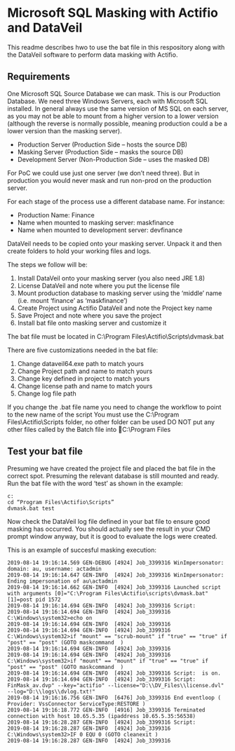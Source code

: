# Microsoft SQL Masking with Actifio and DataVeil

This readme describes hwo to use the bat file in this respository along with the DataVeil software to perform data masking with Actifio.

## Requirements

One Microsoft SQL Source Database we can mask.  This is our Production Database.
We need three Windows Servers, each with Microsoft SQL installed.  In general always use the same version of MS SQL on each server, as you may not be able to mount from a higher version to a lower version (although the reverse is normally possible, meaning production could a be a lower version than the masking server).


* Production Server (Production Side – hosts the source DB)
* Masking Server (Production Side – masks the source DB)
* Development Server (Non-Production Side – uses the masked DB)

For PoC we could use just one server (we don’t need three).
But in production you would never mask and run non-prod on the production server.

For each stage of the process use a different database name.  For instance:

* Production Name:   Finance
* Name when mounted to masking server:   maskfinance
* Name when mounted to development server:   devfinance

DataVeil needs to be copied onto your masking server.  Unpack it and then create folders to hold your working files and logs.

The steps we follow will be:

1. Install DataVeil onto your masking server (you also need JRE 1.8)
1. License DataVeil and note where you put the license file
1. Mount production database to masking server using the ‘middle’ name (i.e. mount ‘finance’ as ‘maskfinance’)
1. Create Project using Actifio DataVeil and note the Project key name
1. Save Project and note where you save the project
1. Install bat file onto masking server and customize it

The bat file must be located in C:\Program Files\Actifio\Scripts\dvmask.bat


There are five customizations needed in the bat file:

1. Change dataveil64.exe path to match yours
1. Change Project path and name to match yours
1. Change key defined in project to match yours
1. Change license path and name to match yours
1. Change log file path

If you change the .bat file name you need to change the workflow to point to the new name of the script
You must use the C:\Program Files\Actifio\Scripts folder, no other folder can be used
DO NOT put any other files called by the Batch file into C:\Program Files

## Test your bat file

Presuming we have created the project file and placed the bat file in the correct spot.
Presuming the relevant database is still mounted and ready. 
Run the bat file with the word ‘test’ as shown in the example:

~~~
c:
cd “Program Files\Actifio\Scripts”
dvmask.bat test
~~~

Now check the DataVeil log file defined in your bat file to ensure good masking has occurred.  You should actually see the result in your CMD prompt window anyway, but it is good to evaluate the logs were created.

This is an example of succesful masking execution:

```
2019-08-14 19:16:14.569 GEN-DEBUG [4924] Job_3399316 WinImpersonator: domain: au, username: actadmin
2019-08-14 19:16:14.647 GEN-INFO  [4924] Job_3399316 WinImpersonator: Ending impersonation of au\actadmin
2019-08-14 19:16:14.662 GEN-INFO  [4924] Job_3399316 Launched script with arguments [0]="C:\Program Files\Actifio\scripts\dvmask.bat" [1]=post pid 1572
2019-08-14 19:16:14.694 GEN-INFO  [4924] Job_3399316 Script: 
2019-08-14 19:16:14.694 GEN-INFO  [4924] Job_3399316 C:\Windows\system32>echo on 
2019-08-14 19:16:14.694 GEN-INFO  [4924] Job_3399316 
2019-08-14 19:16:14.694 GEN-INFO  [4924] Job_3399316 C:\Windows\system32>if "mount" == "scrub-mount" if "true" == "true" if "post" == "post" (GOTO maskcommand  ) 
2019-08-14 19:16:14.694 GEN-INFO  [4924] Job_3399316 
2019-08-14 19:16:14.694 GEN-INFO  [4924] Job_3399316 C:\Windows\system32>if "mount" == "mount" if "true" == "true" if "post" == "post" (GOTO maskcommand  ) 
2019-08-14 19:16:14.694 GEN-INFO  [4924] Job_3399316 Script:  is on.
2019-08-14 19:16:14.694 GEN-INFO  [4924] Job_3399316 Script: FinMask_av.dvp" --key="actifio" --license="D:\\DV_Files\\license.dvl" --log="D:\\logs\\dvlog.txt!" 
2019-08-14 19:16:16.756 GEN-INFO  [6476] Job_3399316 End eventloop ( Provider: VssConnector ServiceType:RESTORE )
2019-08-14 19:16:18.772 GEN-INFO  [4916] Job_3399316 Terminated connection with host 10.65.5.35 (ipaddress 10.65.5.35:56538) 
2019-08-14 19:16:28.287 GEN-INFO  [4924] Job_3399316 Script: 
2019-08-14 19:16:28.287 GEN-INFO  [4924] Job_3399316 C:\Windows\system32>IF 0 EQU 0 (GOTO cleanexit ) 
2019-08-14 19:16:28.287 GEN-INFO  [4924] Job_3399316 
```
